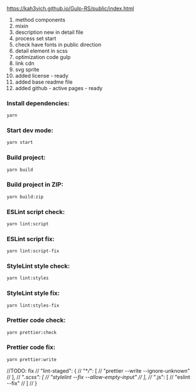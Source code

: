 https://kah3vich.github.io/Gulp-RS/public/index.html

1. method components
2. mixin
3. description new in detail file
4. process set start
5. check have fonts in public direction
6. detail element in scss
7. optimization code gulp
8. link cdn
9. svg sprite
10. added license - ready
11. added base readme file
12. added github - active pages - ready

<div id="script">

### Install dependencies:

```bash
yarn
```

### Start dev mode:

```bash
yarn start
```

### Build project:

```bash
yarn build
```

### Build project in ZIP:

```bash
yarn build:zip
```

### ESLint script check:

```bash
yarn lint:script
```

### ESLint script fix:

```bash
yarn lint:script-fix
```

### StyleLint style check:

```bash
yarn lint:styles
```

### StyleLint style fix:

```bash
yarn lint:styles-fix
```

### Prettier code check:

```bash
yarn prettier:check
```

### Prettier code fix:

```bash
yarn prettier:write
```

//TODO: fix
// "lint-staged": {
// "\*_/_": [
// "prettier --write --ignore-unknown"
// ],
// "_.scss": [
// "stylelint --fix --allow-empty-input"
// ],
// "_.js": [
// "eslint --fix"
// ]
// }
